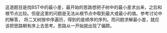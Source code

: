 这道题目是找BST中的最小差，最开始的思路想把子树中的最小差求出来，之后和根节点比较。但是这里的问题是无法从根节点中取到最大或最小的值。参考讨论中的解答，
将二叉树按中序遍历，得到的是顺序的序列。而问题求解最小差，就应该把思路朝有序上去思考。思路从一开始就出现了偏颇。
